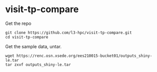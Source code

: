 # visit-tp-compare

Get the repo
```
git clone https://github.com/l3-hpc/visit-tp-compare.git
cd visit-tp-compare
```

Get the sample data, untar.
```
wget https://renc.osn.xsede.org/ees210015-bucket01/outputs_shiny-le.tar
tar zxvf outputs_shiny-le.tar
```
